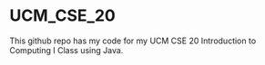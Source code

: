 # UCM_CSE_20

This github repo has my code for my UCM CSE 20 Introduction to Computing I Class using Java.
